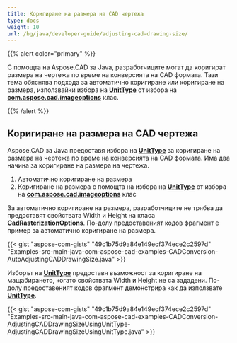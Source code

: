 ```yaml
---
title: Коригиране на размера на CAD чертежа
type: docs
weight: 10
url: /bg/java/developer-guide/adjusting-cad-drawing-size/
---
```


{{% alert color="primary" %}}

С помощта на Aspose.CAD за Java, разработчиците могат да коригират размера на чертежа по време на конверсията на CAD формата. Тази тема обяснява подхода за автоматично коригиране или коригиране на размера, използвайки избора на [**UnitType**](https://reference.aspose.com/cad/java/com.aspose.cad.imageoptions/UnitType) от избора на [**com.aspose.cad.imageoptions**](https://reference.aspose.com/cad/java/com.aspose.cad.imageoptions/package-frame) клас.

{{% /alert %}}

## **Коригиране на размера на CAD чертежа**

Aspose.CAD за Java предоставя избора на [**UnitType**](https://reference.aspose.com/cad/java/com.aspose.cad.imageoptions/UnitType) за коригиране на размера на чертежа по време на конверсията на CAD формата. Има два начина за коригиране на размера на чертежа.

1. Автоматично коригиране на размера
1. Коригиране на размера с помощта на избора на [**UnitType**](https://reference.aspose.com/cad/java/com.aspose.cad.imageoptions/UnitType) от избора на [**com.aspose.cad.imageoptions**](https://reference.aspose.com/cad/java/com.aspose.cad.imageoptions/package-frame) клас

За автоматично коригиране на размера, разработчиците не трябва да предоставят свойствата Width и Height на класа [**CadRasterizationOptions**](https://reference.aspose.com/cad/java/com.aspose.cad.imageoptions/CadRasterizationOptions). По-долу предоставеният кодов фрагмент е пример за автоматично коригиране на размера.

{{< gist "aspose-com-gists" "49c1b75d9a84e149ecf374ece2c2597d" "Examples-src-main-java-com-aspose-cad-examples-CADConversion-AutoAdjustingCADDrawingSize.java" >}}

Изборът на [**UnitType**](https://reference.aspose.com/cad/java/com.aspose.cad.imageoptions/UnitType) предоставя възможност за коригиране на мащабирането, когато свойствата Width и Height не са зададени. По-долу предоставеният кодов фрагмент демонстрира как да използвате [**UnitType**](https://reference.aspose.com/cad/java/com.aspose.cad.imageoptions/UnitType).

{{< gist "aspose-com-gists" "49c1b75d9a84e149ecf374ece2c2597d" "Examples-src-main-java-com-aspose-cad-examples-CADConversion-AdjustingCADDrawingSizeUsingUnitType-AdjustingCADDrawingSizeUsingUnitType.java" >}}
